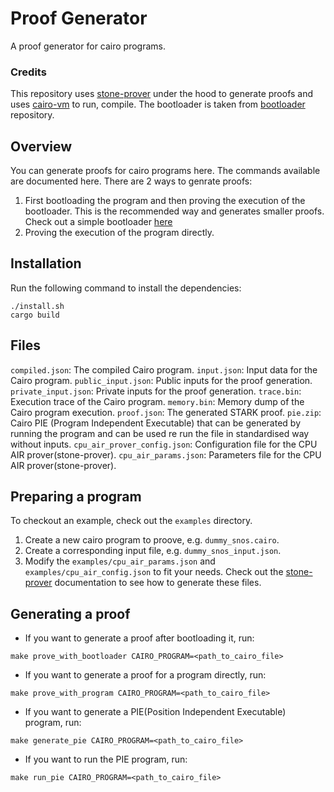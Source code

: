 # Proof Generator

A proof generator for cairo programs.

### Credits

This repository uses [stone-prover](https://github.com/starkware-libs/stone-prover) under the hood to generate proofs and uses [cairo-vm](https://github.com/lambdaclass/cairo-vm) to run, compile. The bootloader is taken from [bootloader](https://github.com/Moonsong-Labs/cairo-bootloader.git) repository.

## Overview

You can generate proofs for cairo programs here. The commands available are documented here.
There are 2 ways to genrate proofs:

1. First bootloading the program and then proving the execution of the bootloader. This is the recommended way and generates smaller proofs. Check out a simple bootloader [here](https://github.com/starkware-libs/cairo-lang/blob/master/src/starkware/cairo/bootloaders/simple_bootloader/simple_bootloader.cairo_)
2. Proving the execution of the program directly.

## Installation

Run the following command to install the dependencies:

```shell
./install.sh
cargo build
```

## Files

`compiled.json`: The compiled Cairo program.
`input.json`: Input data for the Cairo program.
`public_input.json`: Public inputs for the proof generation.
`private_input.json`: Private inputs for the proof generation.
`trace.bin`: Execution trace of the Cairo program.
`memory.bin`: Memory dump of the Cairo program execution.
`proof.json`: The generated STARK proof.
`pie.zip`: Cairo PIE (Program Independent Executable) that can be generated by running the program and can be used re run the file in standardised way without inputs.
`cpu_air_prover_config.json`: Configuration file for the CPU AIR prover(stone-prover).
`cpu_air_params.json`: Parameters file for the CPU AIR prover(stone-prover).

## Preparing a program

To checkout an example, check out the `examples` directory.

1. Create a new cairo program to proove, e.g. `dummy_snos.cairo`.
2. Create a corresponding input file, e.g. `dummy_snos_input.json`.
3. Modify the `examples/cpu_air_params.json` and `examples/cpu_air_config.json` to fit your needs. Check out the [stone-prover](https://github.com/starkware-libs/stone-prover) documentation to see how to generate these files.

## Generating a proof

- If you want to generate a proof after bootloading it, run:

```shell
make prove_with_bootloader CAIRO_PROGRAM=<path_to_cairo_file>
```

- If you want to generate a proof for a program directly, run:

```shell
make prove_with_program CAIRO_PROGRAM=<path_to_cairo_file>
```

- If you want to generate a PIE(Position Independent Executable) program, run:

```shell
make generate_pie CAIRO_PROGRAM=<path_to_cairo_file>
```

- If you want to run the PIE program, run:

```shell
make run_pie CAIRO_PROGRAM=<path_to_cairo_file>
```
